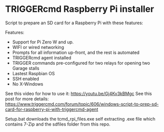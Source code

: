 # TRIGGERcmd Raspberry Pi installer
Script to prepare an SD card for a Raspberry Pi with these features:

Features:
 - Support for Pi Zero W and up.
 - WIFI or wired networking
 - Prompts for all information up-front, and the rest is automated
 - TRIGGERcmd agent installed
 - TRIGGER commands pre-configured for two relays for opening two Garage stalls
 - Lastest Raspbian OS
 - SSH enabled
 - No X-Windows

See this video for how to use it:  https://youtu.be/Gj4Kv3kBMgc 
See this post for more details: https://www.triggercmd.com/forum/topic/606/windows-script-to-prep-sd-card-for-raspberry-pi-with-triggercmd-agent

Setup.bat downloads the tcmd_rpi_files.exe self extracting .exe file which contains 7-Zip and the sdfiles folder from this repo.